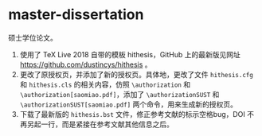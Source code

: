 # master-dissertation

硕士学位论文。

1. 使用了 TeX Live 2018 自带的模板 hithesis，GitHub 上的最新版见网址 https://github.com/dustincys/hithesis 。
2. 更改了原授权页，并添加了新的授权页。具体地，更改了文件 `hithesis.cfg` 和 `hithesis.cls` 的相关内容，仿照 `\authorization` 和 `\authorization[saomiao.pdf]`，添加了 `\authorizationSUST` 和 `\authorizationSUST[saomiao.pdf]` 两个命令，用来生成新的授权页。
3. 下载了最新版的 `hithesis.bst` 文件，修正参考文献的标示空格bug，DOI 不再另起一行，而是紧接在参考文献其他信息之后。
